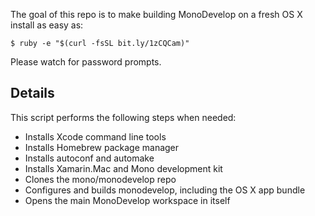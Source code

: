 The goal of this repo is to make building MonoDevelop on a fresh OS X install as easy as:

```shell
$ ruby -e "$(curl -fsSL bit.ly/1zCQCam)"
```

Please watch for password prompts.

## Details

This script performs the following steps when needed:

* Installs Xcode command line tools
* Installs Homebrew package manager
* Installs autoconf and automake
* Installs Xamarin.Mac and Mono development kit
* Clones the mono/monodevelop repo
* Configures and builds monodevelop, including the OS X app bundle
* Opens the main MonoDevelop workspace in itself
